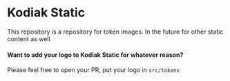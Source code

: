 # Kodiak Static 
This repository is a repository for token images. In the future for other static content as well

#### Want to add your logo to Kodiak Static for whatever reason?
Please feel free to open your PR, put your logo in `src/tokens`
